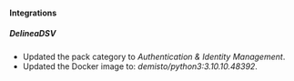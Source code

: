 
#### Integrations

##### DelineaDSV
- Updated the pack category to *Authentication & Identity Management*.
- Updated the Docker image to: *demisto/python3:3.10.10.48392*.
